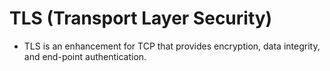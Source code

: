 # TLS (Transport Layer Security)

- TLS is an enhancement for TCP that provides encryption, data integrity, and end-point authentication.
